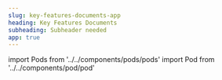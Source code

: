 ```yaml
---
slug: key-features-documents-app
heading: Key Features Documents
subheading: Subheader needed
app: true
---
```


import Pods from '../../components/pods/pods'
import Pod from '../../components/pod/pod'

<Pods>
  <Pod externalLink={'/docs/key-features-of-the-beanstalk-junior-individual-savings-account.pdf'} heading={'Beanstalk JISA Key Features'} description={'Key Features of the Beanstalk Junior Individual Savings Account'} type={'isa-terms'}/>
  <Pod externalLink={'/docs/key-features-of-the-beanstalk-individual-savings-account.pdf'} heading={'Beanstalk ISA Key Features'} description={'Key Features of the Beanstalk Individual Savings Account'} type={'isa-terms'}/>
</Pods>